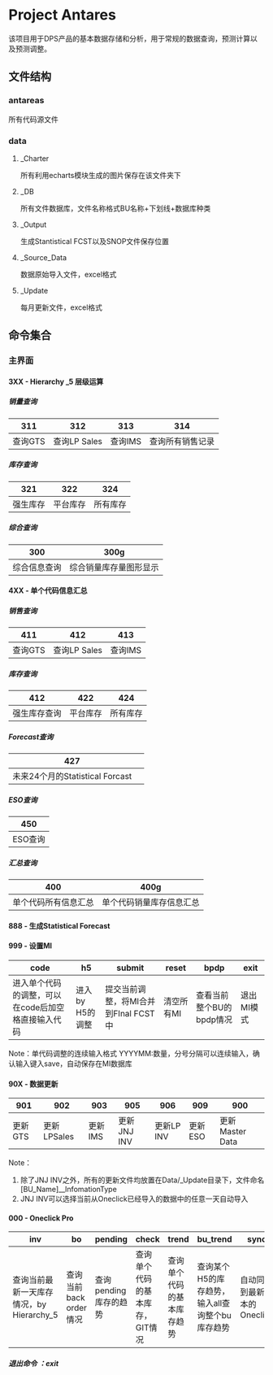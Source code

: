 # Project Antares

该项目用于DPS产品的基本数据存储和分析，用于常规的数据查询，预测计算以及预测调整。

## 文件结构

### antareas

   所有代码源文件

### data

   1. _Charter

      所有利用echarts模块生成的图片保存在该文件夹下

   2. _DB

      所有文件数据库，文件名称格式BU名称+下划线+数据库种类

   3. _Output

      生成Stantistical FCST以及SNOP文件保存位置

   4. _Source_Data

      数据原始导入文件，excel格式

   5. _Update

      每月更新文件，excel格式
      
## 命令集合
### 主界面
#### 3XX - Hierarchy _5 层级运算

##### 销量查询

| 311     | 312          | 313     | 314              |
| ------- | ------------ | ------- | ---------------- |
| 查询GTS | 查询LP Sales | 查询IMS | 查询所有销售记录 |

##### 库存查询

| 321      | 322      | 324      |
| -------- | -------- | -------- |
| 强生库存 | 平台库存 | 所有库存 |

##### 综合查询

| 300          | 300g                   |
| ------------ | ---------------------- |
| 综合信息查询 | 综合销量库存量图形显示 |

#### 4XX - 单个代码信息汇总

##### 销售查询

| 411     | 412          | 413     |
| ------- | ------------ | ------- |
| 查询GTS | 查询LP Sales | 查询IMS |

##### 库存查询

| 412          | 422      | 424      |
| ------------ | -------- | -------- |
| 强生库存查询 | 平台库存 | 所有库存 |

##### Forecast查询

| 427                             |      |
| ------------------------------- | ---- |
| 未来24个月的Statistical Forcast |      |

##### ESO查询

| 450     |
| ------- |
| ESO查询 |

##### 汇总查询

| 400                  | 400g                     |
| -------------------- | ------------------------ |
| 单个代码所有信息汇总 | 单个代码销量库存信息汇总 |

#### 888 - 生成Statistical Forecast

#### 999 - 设置MI

| code                                               | h5              | submit                               | reset      | bpdp                     | exit       |
| -------------------------------------------------- | --------------- | ------------------------------------ | ---------- | ------------------------ | ---------- |
| 进入单个代码的调整，可以在code后加空格直接输入代码 | 进入by H5的调整 | 提交当前调整，将MI合并到FInal FCST中 | 清空所有MI | 查看当前整个BU的bpdp情况 | 退出MI模式 |

Note：单代码调整的连续输入格式 YYYYMM:数量，分号分隔可以连续输入，确认输入键入save，自动保存在MI数据库

#### 90X - 数据更新

| 901     | 902         | 903     | 905         | 906        | 909        | 900     |
| ------- | ----------- | ------- | ----------- | ---------- | ---------- | ---------- |
| 更新GTS | 更新LPSales | 更新IMS | 更新JNJ INV | 更新LP INV | 更新ESO     | 更新Master Data |

Note：

1. 除了JNJ INV之外，所有的更新文件均放置在Data/_Update目录下，文件命名 [BU_Name]__InfomationType
2. JNJ INV可以选择当前从Oneclick已经导入的数据中的任意一天自动导入

#### 000 - Oneclick Pro

| inv                                      | bo                     | pending               | check                           | trend                      | bu_trend                                        | sync                         |
| ---------------------------------------- | ---------------------- | --------------------- | ------------------------------- | -------------------------- | ----------------------------------------------- | ---------------------------- |
| 查询当前最新一天库存情况，by Hierarchy_5 | 查询当前back order情况 | 查询pending库存的趋势 | 查询单个代码的基本库存，GIT情况 | 查询单个代码的基本库存趋势 | 查询某个H5的库存趋势，输入all查询整个bu库存趋势 | 自动同步到最新版本的Oneclick |

#####  退出命令 ：exit
